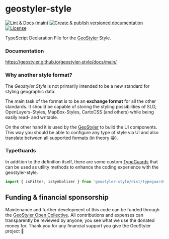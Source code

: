 # geostyler-style

[![Lint & Docs (main)](https://github.com/geostyler/geostyler-style/actions/workflows/on-push-main.yml/badge.svg)](https://github.com/geostyler/geostyler-style/actions/workflows/on-push-main.yml)
[![Create & publish versioned documentation](https://github.com/geostyler/geostyler-style/actions/workflows/on-publish.yml/badge.svg)](https://github.com/geostyler/geostyler-style/actions/workflows/on-publish.yml)
[![License](https://img.shields.io/github/license/geostyler/geostyler-style)](https://github.com/geostyler/geostyler-style/blob/main/LICENSE)

TypeScript Declaration File for the [GeoStyler](https://github.com/geostyler/geostyler) Style.

### Documentation

https://geostyler.github.io/geostyler-style/docs/main/

### Why another style format?

The *Geostyler Style* is not primarily intended to be a new standard for styling geographic data.

The main task of the format is to be an **exchange format** for all the other standards. It should be
capable of storing the styling possibilities of SLD, OpenLayers-Styles, MapBox-Styles, CartoCSS (and others)
while being easily read- and writable.

On the other hand it is used by the [GeoStyler](https://github.com/geostyler/geostyler) to build the UI components. This
way you should be able to configure any type of style via UI and also translate between all supported formats (in theory :grin:).

### TypeGuards

In addition to the definition itself, there are some custom [TypeGuards](https://basarat.gitbook.io/typescript/type-system/typeguard#user-defined-type-guards) that can be used as utility methods to enhance the coding experience with the geostyler-style.

```typescript
import { isFilter, isSymbolizer } from 'geostyler-style/dist/typeguards';
```

## <a name="funding"></a>Funding & financial sponsorship

Maintenance and further development of this code can be funded through the
[GeoStyler Open Collective](https://opencollective.com/geostyler). All contributions and
expenses can transparently be reviewed by anyone; you see what we use the donated money for.
Thank you for any financial support you give the GeoStyler project 💞
